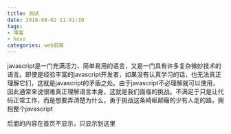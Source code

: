 ```yaml
---
title: 测试
date: 2018-08-02 11:41:10
tags:
- 博客
- hexo
categories: web前端
---
```

javascript是一门充满活力、简单易用的语言，又是一门具有许多复杂微妙技术的语言。即使是经验丰富的javascript开发者，如果没有认真学习的话，也无法真正理解它们，这就是javascript的矛盾之处。由于javascript不必理解就可以使用，因此通常来说很难真正理解语言本身，这就是我们面临的挑战。不满足于只是让代码正常工作，而是想要弄清楚为什么，勇于挑战这条崎岖颠簸的少有人走的路，拥抱整个javascript
<!--more-->
后面的内容在首页不显示，只显示到<!--more-->这里
